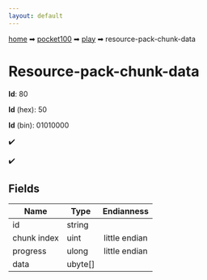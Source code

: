 ```yaml
---
layout: default
---
```


[home](/) ➡ [pocket100](/protocol/pocket100) ➡ [play](/protocol/pocket100/play) ➡ resource-pack-chunk-data

# Resource-pack-chunk-data

**Id**: 80

**Id** (hex): 50

**Id** (bin): 01010000

✔️

✔️

## Fields

Name | Type | Endianness
---|---|:---:
id | string | 
chunk index | uint | little endian
progress | ulong | little endian
data | ubyte[] | 

